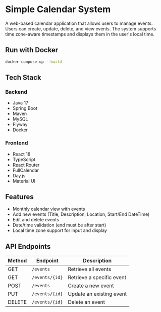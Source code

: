 # Simple Calendar System

A web-based calendar application that allows users to manage events. Users can create, update, delete, and view events. The system supports time zone-aware timestamps and displays them in the user's local time.

## Run with Docker

```bash
docker-compose up --build
```
## Tech Stack

### Backend
- Java 17
- Spring Boot
- Maven
- MySQL
- Flyway
- Docker

### Frontend
- React 18
- TypeScript
- React Router
- FullCalendar
- Day.js
- Material UI

## Features

- Monthly calendar view with events
- Add new events (Title, Description, Location, Start/End DateTime)
- Edit and delete events
- Date/time validation (end must be after start)
- Local time zone support for input and display

## API Endpoints

| Method | Endpoint       | Description                |
|--------|----------------|----------------------------|
| GET    | `/events`      | Retrieve all events        |
| GET    | `/events/{id}` | Retrieve a specific event  |
| POST   | `/events`      | Create a new event         |
| PUT    | `/events/{id}` | Update an existing event   |
| DELETE | `/events/{id}` | Delete an event            |
